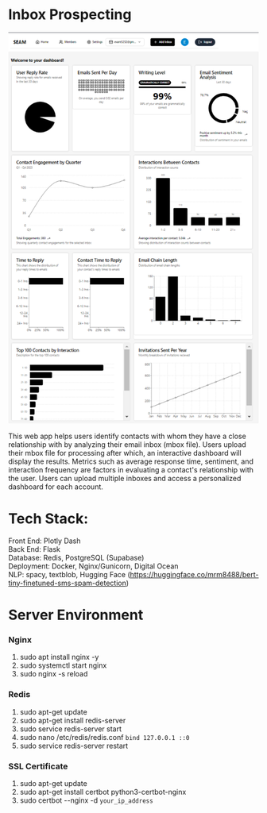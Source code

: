 # Inbox Prospecting

![alt text][dashboard]

[dashboard]: https://github.com/evantann/Inbox-Prospecting/blob/master/Screenshot%202024-10-06%20103547.png

This web app helps users identify contacts with whom they have a close relationship with by analyzing their email inbox (mbox file). Users upload their mbox file for processing after which, an interactive dashboard will display the results. Metrics such as average response time, sentiment, and interaction frequency are factors in evaluating a contact's relationship with the user. Users can upload multiple inboxes and access a personalized dashboard for each account. 

# Tech Stack:
Front End: Plotly Dash  
Back End: Flask  
Database: Redis, PostgreSQL (Supabase)  
Deployment: Docker, Nginx/Gunicorn, Digital Ocean  
NLP: spacy, textblob, Hugging Face (https://huggingface.co/mrm8488/bert-tiny-finetuned-sms-spam-detection)

# Server Environment
### Nginx
1. sudo apt install nginx -y
2. sudo systemctl start nginx
3. sudo nginx -s reload

### Redis
1. sudo apt-get update
2. sudo apt-get install redis-server
3. sudo service redis-server start
4. sudo nano /etc/redis/redis.conf
    `bind 127.0.0.1 ::0`
5. sudo service redis-server restart  
   
### SSL Certificate
1. sudo apt-get update
2. sudo apt-get install certbot python3-certbot-nginx
3. sudo certbot --nginx -d `your_ip_address`
